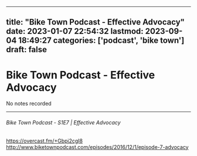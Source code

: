 
---
title: "Bike Town Podcast - Effective Advocacy"
date: 2023-01-07 22:54:32
lastmod: 2023-09-04 18:49:27
categories: ['podcast', 'bike town']
draft: false
---


# Bike Town Podcast - Effective Advocacy

No notes recorded

- - -
###### Bike Town Podcast - S1E7 | Effective Advocacy

https://overcast.fm/+Gbpj2cgI8  
http://www.biketownpodcast.com/episodes/2016/12/1/episode-7-advocacy

<!-- #public #podcast #bike town# -->

<!-- {BearID:9B64B270-A2BA-424B-8A89-9FF300C4CEE6-28016-00002D97D5CAACBD} -->
